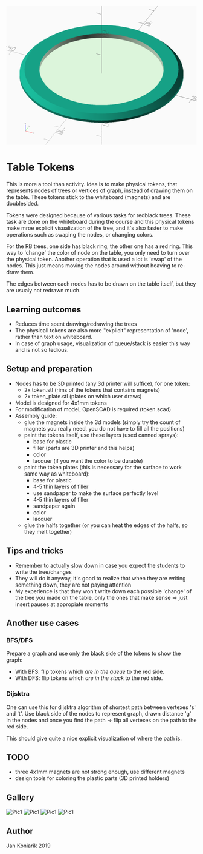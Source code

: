 ![Render of token](token.png?raw=true)

# Table Tokens

This is more a tool than activity. Idea is to make physical tokens, that represents nodes of trees or vertices of graph, instead of drawing them on the table.
These tokens stick to the whiteboard (magnets) and are doublesided.

Tokens were designed because of various tasks for redblack trees.
These task are done on the whiteboard during the course and this physical tokens make mroe explicit visualization of  the tree, and it's also faster to make operations such as swaping the nodes, or changing colors.

For the RB trees, one side has black ring, the other one has a red ring. This way to 'change' the color of node on the table, you only need to turn over the physical token. Another operation that is used a lot is 'swap' of the nodes. This just means moving the nodes around without heaving to re-draw them.

The edges between each nodes has to be drawn on the table itself, but they are usualy not redrawn much. 

## Learning outcomes

* Reduces time spent drawing/redrawing the trees
* The physicall tokens are also more "explicit" representation of 'node', rather than text on whiteboard.
* In case of graph usage, visualization of queue/stack is easier this way and is not so tedious.

## Setup and preparation

* Nodes has to be 3D printed (any 3d printer will suffice), for one token:
    * 2x token.stl (rims of the tokens that contains magnets)
    * 2x token_plate.stl (plates on which user draws)
* Model is designed for 4x1mm tokens
* For modification of model, OpenSCAD is required (token.scad)
* Assembly guide:
    * glue the magnets inside the 3d models (simply try the count of magnets you really need, you do not have to fill all the positions)
    * paint the tokens itself, use these layers (used canned sprays):
        * base for plastic
        * filler (parts are 3D printer and this helps)
        * color
        * lacquer (if you want the color to be durable)
    * paint the token plates (this is necessary for the surface to work same way as whiteboard):
        * base for plastic
        * 4-5 thin layers of filler
        * use sandpaper to make the surface perfectly level
        * 4-5 thin layers of filler
        * sandpaper again
        * color
        * lacquer 
    * glue the halfs together (or you can heat the edges of the halfs, so they melt together)

## Tips and tricks

* Remember to actually slow down in case you expect the students to write the tree/changes 
* They will do it anyway, it's good to realize that when they are writing something down, they are not paying attention
* My experience is that they won't write down each possible 'change' of the tree you made on the table, only the ones that make sense => just insert pauses at appropiate moments

## Another use cases

### BFS/DFS

Prepare a graph and use only the black side of the tokens to show the graph:

* With BFS: flip tokens which _are in the queue_ to the red side.
* With DFS: flip tokens which _are in the stack_ to the red side.

### Dijsktra

One can use this for dijsktra algorithm of shortest path between vertexes 's' and 't'. Use black side of the nodes to represent graph, drawn distance 'g' in the nodes and once you find the path -> flip all vertexes on the path to the red side.

This should give quite a nice explicit visualization of where the path is.

## TODO

* three 4x1mm magnets are not strong enough, use different magnets
* design tools for coloring the plastic parts (3D printed holders)

## Gallery

![Pic1](pics/IMG0221.JPG?raw=true)
![Pic1](pics/IMG0222.JPG?raw=true)
![Pic1](pics/IMG0223.JPG?raw=true)
![Pic1](pics/IMG0224.JPG?raw=true)

## Author

Jan Koniarik 2019

